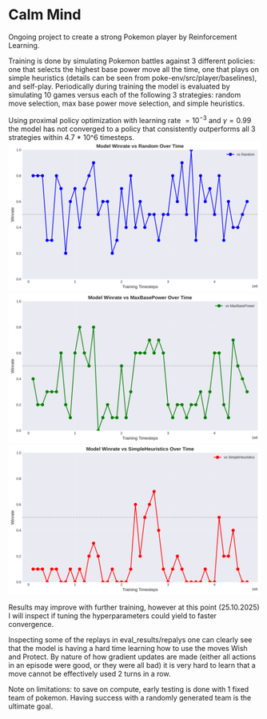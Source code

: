 # Calm Mind
Ongoing project to create a strong Pokemon player by Reinforcement Learning.

Training is done by simulating Pokemon battles against 3 different policies: one that selects the highest base power move all the time, one that plays on simple heuristics (details can be seen from poke-env/src/player/baselines), and self-play. Periodically during training the model is evaluated by simulating 10 games versus each of the following 3 strategies: random move selection, max base power move selection, and simple heuristics. 

Using proximal policy optimization with learning rate $= 10^{-3}$ and $\gamma = 0.99$ the model has not converged to a policy that consistently outperforms all 3 strategies within 4.7 * 10^6 timesteps.
<img src="./eval_results/winrate_vs_random.png" alt="Image failed to show" width=800>
<img src="./eval_results/winrate_vs_maxbasepower.png" alt="Image failed to show" width=800>
<img src="./eval_results/winrate_vs_simpleheuristics.png" alt="Image failed to show" width=800>

Results may improve with further training, however at this point (25.10.2025) I will inspect if tuning the hyperparameters could yield to faster convergence.

Inspecting some of the replays in eval_results/repalys one can clearly see that the model is having a hard time learning how to use the moves Wish and Protect. By nature of how gradient updates are made (either all actions in an episode were good, or they were all bad) it is very hard to learn that a move cannot be effectively used 2 turns in a row. 

Note on limitations: to save on compute, early testing is done with 1 fixed team of pokemon. Having success with a randomly generated team is the ultimate goal.